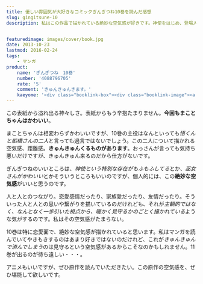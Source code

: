 ```yaml
---
title: 優しい雰囲気が大好きなコミックぎんぎつね10巻を読んだ感想
slug: gingitsune-10
description: 私はこの作品で描かれている絶妙な空気感が好きです。神使をはじめ、登場人物のやりとりを見ていると、「見守る」というスタンスがその空気感を生んでいるように思います。10巻は悟くんと船橋さんの二人にキュンキュンすることうけあいです。


featuredimage: images/cover/book.jpg
date: 2013-10-23
lastmod: 2016-02-24
tags: 
    - マンガ
product:
    name: 'ぎんぎつね　10巻'
    number: '4088796705'
    rate: '5'
    comment: 'きゅんきゅんきます。'
    kaeyome: '<div class="booklink-box"><div class="booklink-image"><a href="https://www.amazon.co.jp/exec/obidos/asin/4088796705/illusionspace-22/" rel="nofollow" target="_blank"><img src="https://ecx.images-amazon.com/images/I/61ieFmQfwkL._SL160_.jpg" style="border: none;" /></a></div><div class="booklink-info"><div class="booklink-name"><a href="https://www.amazon.co.jp/exec/obidos/asin/4088796705/illusionspace-22/" rel="nofollow" target="_blank">ぎんぎつね 10 (ヤングジャンプコミックス)</a><div class="booklink-powered-date">posted with <a href="https://yomereba.com" rel="nofollow" target="_blank">ヨメレバ</a></div></div><div class="booklink-detail">落合 さより 集英社 2013-10-18    </div><div class="booklink-link2"><div class="shoplinkamazon"><a href="https://www.amazon.co.jp/exec/obidos/asin/4088796705/illusionspace-22/" rel="nofollow" target="_blank" title="アマゾン" >Amazonで購入</a></div><div class="shoplinkrakuten"><a href="https://hb.afl.rakuten.co.jp/hgc/11acbc01.369b1bf6.11acbc02.cabf9fe9/?pc=http%3A%2F%2Fbooks.rakuten.co.jp%2Frb%2F12458332%2F%3Fscid%3Daf_ich_link_urltxt%26m%3Dhttp%3A%2F%2Fm.rakuten.co.jp%2Fev%2Fbook%2F" rel="nofollow" target="_blank" title="楽天ブックス" >楽天ブックスで購入</a></div>                  	  <div class="shoplinkkino"><a href="https://ck.jp.ap.valuecommerce.com/servlet/referral?sid=3085416&pid=882196163&vc_url=http%3A%2F%2Fwww.kinokuniya.co.jp%2Ff%2Fdsg-01-9784088796703" target="_blank" title="kino" >紀伊國屋書店で購入<img src="https://ad.jp.ap.valuecommerce.com/servlet/gifbanner?sid=3085416&pid=882196163" height="1" width="1" border="0"></a></div>	  	  	</div></div><div class="booklink-footer"></div></div>'
---
```


この表紙から溢れ出る神々しさ。表紙からもう辛抱たまりません。<strong>今回もまことちゃんはかわいい</strong>。

まことちゃんは相変わらずかわいいですが、10巻の主役はなんといっても<em>悟くんと船橋さんの二人</em>と言っても過言ではないでしょう。この二人について描かれる空気感、距離感。<strong>きゅんきゅんくるものがあります</strong>。おっさんが言っても気持ち悪いだけですが、きゅんきゅん来るのだから仕方がないです。

ぎんぎつねのいいところは、<em>神使という特別な存在がもふもふしてる</em>とか、<em>巫女さんがかわいい</em>とかそういうところもいいのですが、個人的には、この<strong>絶妙な空気感</strong>がいいと思うのです。

人と人とのつながり。恋愛感情だったり、家族愛だったり、友情だったり。そういった人と人との思いや繋がりを描いているのだけれども、それが<em>主観的ではなく、なんとなく一歩引いた視点から、暖かく見守るかのごとく描かれている</em>ような気がするのです。私はその空気感がたまらない。

10巻は特に恋愛面で、絶妙な空気感が描かれていると思います。私はマンガを読んでいてやきもきするのはあまり好きではないのだけれど、これが<em>きゅんきゅんで済んでしまう</em>のは見守るという空気感があるからこそなのかもしれません。11巻が出るのが待ち遠しい・・・。

アニメもいいですが、ぜひ原作を読んでいただきたい。この原作の空気感を、ぜひ堪能して欲しいです。


  